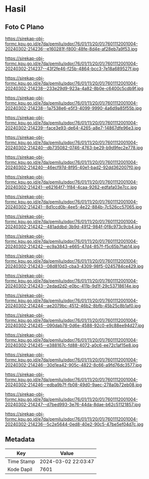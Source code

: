 # Hasil

## Foto C Plano

https://sirekap-obj-formc.kpu.go.id/e7da/pemilu/pdpr/76/01/11/20/01/7601112001004-20240302-214236--e160281f-f800-48fe-8d4e-af28eb7a9f53.jpg

https://sirekap-obj-formc.kpu.go.id/e7da/pemilu/pdpr/76/01/11/20/01/7601112001004-20240302-214237--43f2fe46-f25b-4864-bcc3-7e18a689527f.jpg

https://sirekap-obj-formc.kpu.go.id/e7da/pemilu/pdpr/76/01/11/20/01/7601112001004-20240302-214238--233e29d9-923a-4a82-8b0e-c6400c5cdb9f.jpg

https://sirekap-obj-formc.kpu.go.id/e7da/pemilu/pdpr/76/01/11/20/01/7601112001004-20240302-214238--1a7538e6-e5f3-4099-9990-4a6d9a85f55b.jpg

https://sirekap-obj-formc.kpu.go.id/e7da/pemilu/pdpr/76/01/11/20/01/7601112001004-20240302-214239--face3e93-de64-4265-a8e7-14867dfe96e3.jpg

https://sirekap-obj-formc.kpu.go.id/e7da/pemilu/pdpr/76/01/11/20/01/7601112001004-20240302-214240--db735082-0746-4763-be29-b9d9fec2e778.jpg

https://sirekap-obj-formc.kpu.go.id/e7da/pemilu/pdpr/76/01/11/20/01/7601112001004-20240302-214240--46ecf97d-8f95-40e1-bad2-92dd362007f0.jpg

https://sirekap-obj-formc.kpu.go.id/e7da/pemilu/pdpr/76/01/11/20/01/7601112001004-20240302-214241--e62164f7-1f84-4caa-9262-edfafa03e7cc.jpg

https://sirekap-obj-formc.kpu.go.id/e7da/pemilu/pdpr/76/01/11/20/01/7601112001004-20240302-214241--8d1ccd0b-4ee5-4e22-884b-7c526cc57065.jpg

https://sirekap-obj-formc.kpu.go.id/e7da/pemilu/pdpr/76/01/11/20/01/7601112001004-20240302-214242--481addbd-3b9d-4912-984f-0f8c973c9cb4.jpg

https://sirekap-obj-formc.kpu.go.id/e7da/pemilu/pdpr/76/01/11/20/01/7601112001004-20240302-214242--ec9a3843-e665-47d4-857f-f5c65b7fab14.jpg

https://sirekap-obj-formc.kpu.go.id/e7da/pemilu/pdpr/76/01/11/20/01/7601112001004-20240302-214243--08d810d3-cba3-4309-98f5-0245784ce429.jpg

https://sirekap-obj-formc.kpu.go.id/e7da/pemilu/pdpr/76/01/11/20/01/7601112001004-20240302-214243--2edad2d2-e0bc-411b-9d1f-29c53718614e.jpg

https://sirekap-obj-formc.kpu.go.id/e7da/pemilu/pdpr/76/01/11/20/01/7601112001004-20240302-214244--ae2079bc-4512-46b2-8bfb-45b25c8b1af0.jpg

https://sirekap-obj-formc.kpu.go.id/e7da/pemilu/pdpr/76/01/11/20/01/7601112001004-20240302-214245--090dab78-0d6e-4588-92c0-e9c88ee94d27.jpg

https://sirekap-obj-formc.kpu.go.id/e7da/pemilu/pdpr/76/01/11/20/01/7601112001004-20240302-214245--e388167c-fd88-4072-a0c6-ee72c1af15e8.jpg

https://sirekap-obj-formc.kpu.go.id/e7da/pemilu/pdpr/76/01/11/20/01/7601112001004-20240302-214246--30d1ea42-905c-4822-8c66-a9fd76dc3577.jpg

https://sirekap-obj-formc.kpu.go.id/e7da/pemilu/pdpr/76/01/11/20/01/7601112001004-20240302-214246--edba9b7f-fb08-49d0-9aec-278a0b72eb08.jpg

https://sirekap-obj-formc.kpu.go.id/e7da/pemilu/pdpr/76/01/11/20/01/7601112001004-20240302-214247--d7bed993-3e76-44da-8dae-b62c51121857.jpg

https://sirekap-obj-formc.kpu.go.id/e7da/pemilu/pdpr/76/01/11/20/01/7601112001004-20240302-214236--5c2e5644-0ed8-40e2-90c5-47be5ef04d7c.jpg


## Metadata

| Key        | Value               |
| ---------- | ------------------- |
| Time Stamp | 2024-03-02 22:03:47 |
| Kode Dapil | 7601                |



